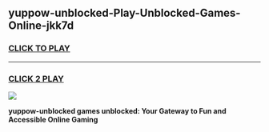 
## yuppow-unblocked-Play-Unblocked-Games-Online-jkk7d
<h3>
<a href="https://premium76.site?title=yuppow-unblocked&ref=25A">CLICK TO PLAY</a></h3>
<hr>

<h3>
<a href="https://premium76.site?title=yuppow-unblocked&ref=25A">CLICK 2 PLAY</a>
  
</h3>

<a href="https://premium76.site?title=yuppow-unblocked&ref=25A"><img src="https://clearcache.store/games.png"></a>


**yuppow-unblocked games unblocked: Your Gateway to Fun and Accessible Online Gaming**
